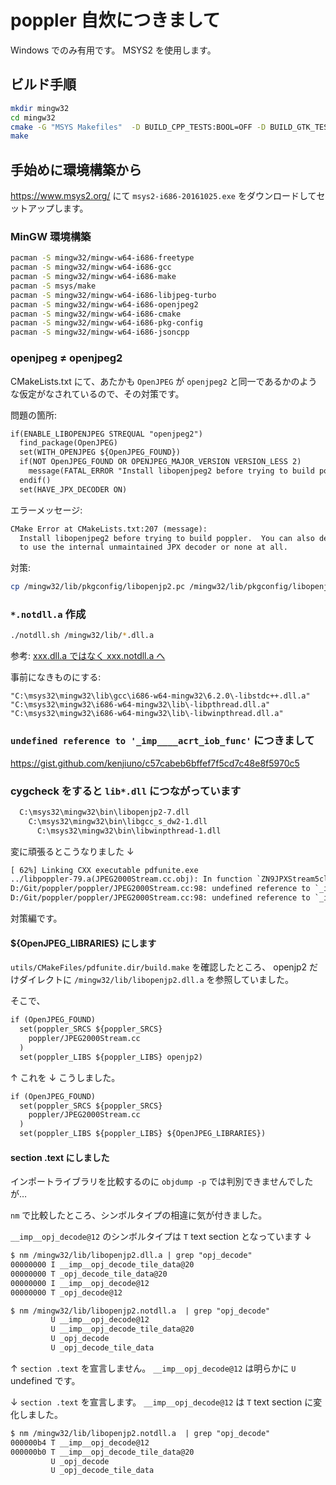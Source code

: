 ﻿# poppler 自炊につきまして

Windows でのみ有用です。
MSYS2 を使用します。

## ビルド手順

```sh
mkdir mingw32
cd mingw32
cmake -G "MSYS Makefiles"  -D BUILD_CPP_TESTS:BOOL=OFF -D BUILD_GTK_TESTS:BOOL=OFF -D BUILD_QT5_TESTS:BOOL=OFF -D ENABLE_QT5:BOOL=OFF -D ENABLE_GLIB:BOOL=OFF  ..
make
```

## 手始めに環境構築から

https://www.msys2.org/ にて `msys2-i686-20161025.exe` をダウンロードしてセットアップします。

### MinGW 環境構築

```sh
pacman -S mingw32/mingw-w64-i686-freetype
pacman -S mingw32/mingw-w64-i686-gcc
pacman -S mingw32/mingw-w64-i686-make
pacman -S msys/make
pacman -S mingw32/mingw-w64-i686-libjpeg-turbo
pacman -S mingw32/mingw-w64-i686-openjpeg2
pacman -S mingw32/mingw-w64-i686-cmake
pacman -S mingw32/mingw-w64-i686-pkg-config
pacman -S mingw32/mingw-w64-i686-jsoncpp
```

### openjpeg ≠ openjpeg2

CMakeLists.txt にて、あたかも `OpenJPEG` が `openjpeg2` と同一であるかのような仮定がなされているので、その対策です。

問題の箇所:

```txt
if(ENABLE_LIBOPENJPEG STREQUAL "openjpeg2")
  find_package(OpenJPEG)
  set(WITH_OPENJPEG ${OpenJPEG_FOUND})
  if(NOT OpenJPEG_FOUND OR OPENJPEG_MAJOR_VERSION VERSION_LESS 2)
    message(FATAL_ERROR "Install libopenjpeg2 before trying to build poppler. You can also decide to use the internal unmaintained JPX decoder or none at all.")
  endif()
  set(HAVE_JPX_DECODER ON)
```

エラーメッセージ:

```txt
CMake Error at CMakeLists.txt:207 (message):
  Install libopenjpeg2 before trying to build poppler.  You can also decide
  to use the internal unmaintained JPX decoder or none at all.
```

対策:

```sh
cp /mingw32/lib/pkgconfig/libopenjp2.pc /mingw32/lib/pkgconfig/libopenjpeg.pc
```

### `*.notdll.a` 作成

```sh
./notdll.sh /mingw32/lib/*.dll.a
```

参考: [xxx.dll.a ではなく xxx.notdll.a へ](http://dd-kaihatsu-room.blogspot.jp/2018/04/xxxdlla-xxxnotdlla.html)

事前になきものにする:
```
"C:\msys32\mingw32\lib\gcc\i686-w64-mingw32\6.2.0\-libstdc++.dll.a"
"C:\msys32\mingw32\i686-w64-mingw32\lib\-libpthread.dll.a" 
"C:\msys32\mingw32\i686-w64-mingw32\lib\-libwinpthread.dll.a"
```

### `undefined reference to '_imp____acrt_iob_func'` につきまして

https://gist.github.com/kenjiuno/c57cabeb6bffef7f5cd7c48e8f5970c5

### cygcheck をすると `lib*.dll` につながっています

```txt
  C:\msys32\mingw32\bin\libopenjp2-7.dll
    C:\msys32\mingw32\bin\libgcc_s_dw2-1.dll
      C:\msys32\mingw32\bin\libwinpthread-1.dll
```

変に頑張るとこうなりました ↓

```txt
[ 62%] Linking CXX executable pdfunite.exe
../libpoppler-79.a(JPEG2000Stream.cc.obj): In function `ZN9JPXStream5closeEv':
D:/Git/poppler/poppler/JPEG2000Stream.cc:98: undefined reference to `_imp__opj_image_destroy@4'
D:/Git/poppler/poppler/JPEG2000Stream.cc:98: undefined reference to `_imp__opj_image_destroy@4'
```

対策編です。

#### ${OpenJPEG_LIBRARIES} にします

`utils/CMakeFiles/pdfunite.dir/build.make` を確認したところ、
openjp2 だけダイレクトに `/mingw32/lib/libopenjp2.dll.a` を参照していました。

そこで、

```txt
if (OpenJPEG_FOUND)
  set(poppler_SRCS ${poppler_SRCS}
    poppler/JPEG2000Stream.cc
  )
  set(poppler_LIBS ${poppler_LIBS} openjp2)
```

↑ これを ↓ こうしました。

```txt
if (OpenJPEG_FOUND)
  set(poppler_SRCS ${poppler_SRCS}
    poppler/JPEG2000Stream.cc
  )
  set(poppler_LIBS ${poppler_LIBS} ${OpenJPEG_LIBRARIES})
```

#### section .text にしました

インポートライブラリを比較するのに `objdump -p` では判別できませんでしたが…

`nm` で比較したところ、シンボルタイプの相違に気が付きました。

`__imp__opj_decode@12` のシンボルタイプは `T` text section となっています ↓

```txt
$ nm /mingw32/lib/libopenjp2.dll.a | grep "opj_decode"
00000000 I __imp__opj_decode_tile_data@20
00000000 T _opj_decode_tile_data@20
00000000 I __imp__opj_decode@12
00000000 T _opj_decode@12
```

```txt
$ nm /mingw32/lib/libopenjp2.notdll.a  | grep "opj_decode"
         U __imp__opj_decode@12
         U __imp__opj_decode_tile_data@20
         U _opj_decode
         U _opj_decode_tile_data
```

↑ `section .text` を宣言しません。 `__imp__opj_decode@12` は明らかに `U` undefined です。

↓ `section .text` を宣言します。 `__imp__opj_decode@12` は `T` text section に変化しました。

```txt
$ nm /mingw32/lib/libopenjp2.notdll.a  | grep "opj_decode"
000000b4 T __imp__opj_decode@12
000000b0 T __imp__opj_decode_tile_data@20
         U _opj_decode
         U _opj_decode_tile_data
```

